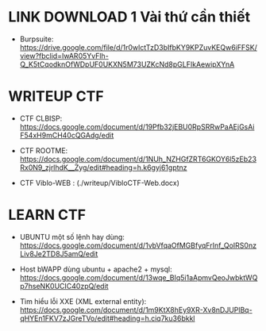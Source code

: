 # LINK DOWNLOAD 1 Vài thứ cần thiết
- Burpsuite: https://drive.google.com/file/d/1r0wlctTzD3bIfbKY9KPZuvKEQw6iFFSK/view?fbclid=IwAR05YvFlh-Q_K5tCqodknOfWDpUF0UKXN5M73UZKcNd8pGLFIkAewipXYnA


# WRITEUP CTF
- CTF CLBISP: https://docs.google.com/document/d/19Pfb32jEBU0RpSRRwPaAEjGsAiF54xH9mCH40cQGAdg/edit

- CTF ROOTME: https://docs.google.com/document/d/1NUh_NZHGfZRT6GKOY6l5zEb23Rx0N9_zjrlhdK__Zyg/edit#heading=h.k6gyj61gptnz

- CTF Viblo-WEB : (./writeup/VibloCTF-Web.docx)

# LEARN CTF 

- UBUNTU một số lệnh hay dùng: https://docs.google.com/document/d/1vbVfqaOfMGBfyqFrInf_QoIRS0nzLiv8Je2TD8J5amQ/edit

- Host bWAPP dùng ubuntu + apache2 + mysql: https://docs.google.com/document/d/13wqe_BIq5i1aApmvQeoJwbktWQp7hseNK0UCIC40zpQ/edit

- Tìm hiểu lỗi XXE (XML external entity): https://docs.google.com/document/d/1m9KtX8hEy9XR-Xv8nDJUPlBq-qHYEn1FKV7zJGreTVo/edit#heading=h.ciq7ku36bkkl
